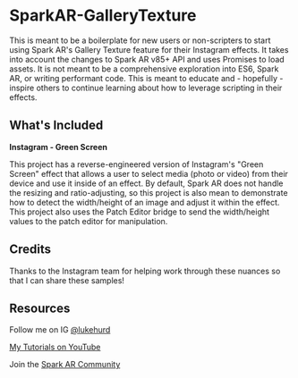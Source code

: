 # SparkAR-GalleryTexture

This is meant to be a boilerplate for new users or non-scripters to start using Spark AR's Gallery Texture feature for their Instagram effects. It takes into account the changes to Spark AR v85+ API and uses Promises to load assets. It is not meant to be a comprehensive exploration into ES6, Spark AR, or writing performant code. This is meant to educate and - hopefully - inspire others to continue learning about how to leverage scripting in their effects.

## What's Included

**Instagram - Green Screen**

This project has a reverse-engineered version of Instagram's "Green Screen" effect that allows a user to select media (photo or video) from their device and use it inside of an effect. By default, Spark AR does not handle the resizing and ratio-adjusting, so this project is also mean to demonstrate how to detect the width/height of an image and adjust it within the effect. This project also uses the Patch Editor bridge to send the width/height values to the patch editor for manipulation.

## Credits

Thanks to the Instagram team for helping work through these nuances so that I can share these samples!

## Resources

Follow me on IG [@lukehurd](https://instagram.com/lukehurd)

[My Tutorials on YouTube](http://www.youtube.com/c/LukeHurd)

Join the [Spark AR Community](https://www.facebook.com/groups/SparkARcommunity/)
